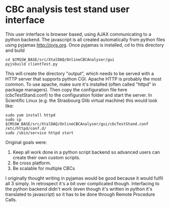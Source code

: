 CBC analysis test stand user interface
======================================

This user interface is browser based, using AJAX communicating to a python backend. The javascript is all created automatically from python files using pyjamas http://pyjs.org. Once pyjamas is installed, cd to this directory and build

    cd $CMSSW_BASE/src/XtalDAQ/OnlineCBCAnalyser/gui
    pyjsbuild clientTest.py

This will create the directory "output", which needs to be served with a HTTP server that supports python CGI. Apache HTTP is probably the most common. To use apache, make sure it's installed (often called "httpd" in package managers). Then copy the configuration file here (cbcTestStand.conf) to the configuration folder and start the server.
In Scientific Linux (e.g. the Strasbourg Glib virtual machine) this would look like:

    sudo yum install httpd
    sudo cp $CMSSW_BASE/src/XtalDAQ/OnlineCBCAnalyser/gui/cbcTestStand.conf /etc/httpd/conf.d/
    sudo /sbin/service httpd start
    
Original goals were:
 1) Keep all work done in a python script backend so advanced users can create their own custom scripts.
 2) Be cross platform.
 3) Be scalable for multiple CBCs

I originally thought writing in pyjamas would be good because it would fulfil all 3 simply. In retrospect it's a bit over complicated though. Interfacing to the python backend didn't work (even though it's written in python it's translated to javascript) so it has to be done through Remote Procedure Calls.